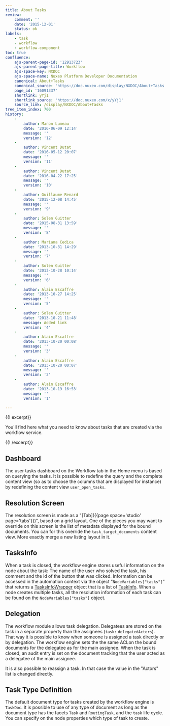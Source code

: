 ```yaml
---
title: About Tasks
review:
    comment: ''
    date: '2015-12-01'
    status: ok
labels:
    - task
    - workflow
    - workflow-component
toc: true
confluence:
    ajs-parent-page-id: '12913723'
    ajs-parent-page-title: Workflow
    ajs-space-key: NXDOC
    ajs-space-name: Nuxeo Platform Developer Documentation
    canonical: About+Tasks
    canonical_source: 'https://doc.nuxeo.com/display/NXDOC/About+Tasks'
    page_id: '16091337'
    shortlink: yYj1
    shortlink_source: 'https://doc.nuxeo.com/x/yYj1'
    source_link: /display/NXDOC/About+Tasks
tree_item_index: 700
history:
    -
        author: Manon Lumeau
        date: '2016-06-09 12:14'
        message: ''
        version: '12'
    -
        author: Vincent Dutat
        date: '2016-05-12 20:07'
        message: ''
        version: '11'
    -
        author: Vincent Dutat
        date: '2016-04-22 17:25'
        message: ''
        version: '10'
    -
        author: Guillaume Renard
        date: '2015-12-08 14:45'
        message: ''
        version: '9'
    -
        author: Solen Guitter
        date: '2015-08-31 13:59'
        message: ''
        version: '8'
    -
        author: Mariana Cedica
        date: '2013-10-31 14:29'
        message: ''
        version: '7'
    -
        author: Solen Guitter
        date: '2013-10-28 10:14'
        message: ''
        version: '6'
    -
        author: Alain Escaffre
        date: '2013-10-27 14:25'
        message: ''
        version: '5'
    -
        author: Solen Guitter
        date: '2013-10-21 11:48'
        message: Added link
        version: '4'
    -
        author: Alain Escaffre
        date: '2013-10-20 00:08'
        message: ''
        version: '3'
    -
        author: Alain Escaffre
        date: '2013-10-20 00:07'
        message: ''
        version: '2'
    -
        author: Alain Escaffre
        date: '2013-10-19 16:53'
        message: ''
        version: '1'

---
```

{{! excerpt}}

You'll find here what you need to know about tasks that are created via the workflow service.

{{! /excerpt}}

## Dashboard

The user tasks dashboard on the Workflow tab in the Home menu is based on querying the tasks. It is possible to redefine the query and the complete content view (so as to choose the columns that are displayed for instance) by redefining the content view&nbsp;`user_open_tasks`.

## Resolution Screen

The resolution screen is made as a "[Tab]({{page space='studio' page='tabs'}})", based on a grid layout. One of the pieces you may want to override on this screen is the list of metadata displayed for the bound documents. You can for this override the&nbsp;`task_target_documents` content view. More exactly merge a new listing layout in it.

## TasksInfo

When a task is closed, the workflow engine stores useful information on the node about the task: The name of the user who solved the task, his comment and the id of the button that was clicked. Information can be accessed in the automation context via the object "`NodeVariables["tasks"]`" that returns a [TasksInfoWrapper](http://community.nuxeo.com/api/nuxeo/5.8/javadoc/org/nuxeo/ecm/platform/routing/core/api/TasksInfoWrapper.html) object that is a list of [TaskInfo](http://community.nuxeo.com/api/nuxeo/5.8/javadoc/org/nuxeo/ecm/platform/routing/core/impl/GraphNode.TaskInfo.html). When a node creates multiple tasks, all the resolution information of each task can be found on the `NodeVariables["tasks"]` object.

## Delegation &nbsp;

The workflow module allows task delegation. Delegatees are stored on the task in a separate property than the assignees (`task:` <span style="color: rgb(34,34,34);">`delegatedActors`)</span>. That way it is possible to know when someone is assigned a task directly or by delegation. The workflow engine sets the the same ACLon the bound documents for the delegatee as for the main assignee. When the task is closed, an audit entry is set on the document tracking that the user acted as a delegatee of the main assignee.

It is also possible to reassign a task. In that case the value in the "Actors" list is changed directly.

## Task Type Definition

The default document type for tasks created by the workflow engine is `TaskDoc`. It is possible to use of any type of document as long as the document type has the facets `Task` and `RoutingTask`, and the `task` life cycle. You can specify on the node properties which type of task to create.

&nbsp;

&nbsp;
